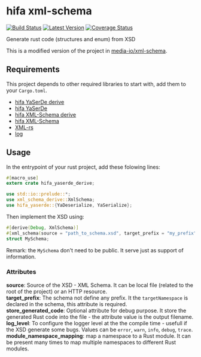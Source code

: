# hifa xml-schema

[![Build Status]][travis] [![Latest Version]][crates.io] [![Coverage Status]][coveralls]

[Build Status]: https://travis-ci.org/media-io/hifa-xml-schema.svg?branch=master
[travis]: https://travis-ci.org/media-io/hifa-xml-schema
[Latest Version]: https://img.shields.io/crates/v/hifa-xml-schema.svg
[crates.io]: https://crates.io/crates/hifa-xml-schema
[Coverage Status]: https://coveralls.io/repos/github/media-io/hifa-xml-schema/badge.svg?branch=master
[coveralls]: https://coveralls.io/github/media-io/hifa-xml-schema?branch=master

Generate rust code (structures and enum) from XSD

This is a modified version of the project in [media-io/xml-schema](https://github.com/media-io/xml-schema).

## Requirements

This project depends to other required libraries to start with, add them to your `Cargo.toml`.

- [hifa YaSerDe derive](https://crates.io/crates/hifa_yaserde_derive)
- [hifa YaSerDe](https://crates.io/crates/hifa_yaserde)
- [hifa XML-Schema derive](https://crates.io/crates/hifa-xml-schema-derive)
- [hifa XML-Schema](https://crates.io/crates/hifa-xml-schema)
- [XML-rs](https://crates.io/crates/xml-rs)
- [log](https://crates.io/crates/log)

## Usage

In the entrypoint of your rust project, add these folowing lines:

```rust
#[macro_use]
extern crate hifa_yaserde_derive;

use std::io::prelude::*;
use xml_schema_derive::XmlSchema;
use hifa_yaserde::{YaDeserialize, YaSerialize};
```

Then implement the XSD using:

```rust
#[derive(Debug, XmlSchema)]
#[xml_schema(source = "path_to_schema.xsd", target_prefix = "my_prefix")]
struct MySchema;
```

Remark: the `MySchema` don't need to be public. It serve just as support of information.

### Attributes

**source**: Source of the XSD - XML Schema. It can be local file (related to the root of the project) or an HTTP resource.  
**target_prefix**: The schema not define any prefix. It the `targetNamespace` is declared in the schema, this attribute is required.  
**store_generated_code**: Optional attribute for debug purpose. It store the generated Rust code into the file - the attribute value is the output filename.  
**log_level**: To configure the logger level at the the compile time - usefull if the XSD generate some bugs. Values can be `error`, `warn`, `info`, `debug`, `trace`.  
**module_namespace_mapping**: map a namespace to a Rust module. It can be present many times to map multiple namespaces to different Rust modules.
